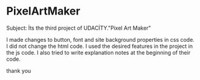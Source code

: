 # PixelArtMaker
Subject: İts the third project of UDACİTY."Pixel Art Maker"

I made changes to button, font and site background properties in css code.
I did not change the html code.
I used the desired features in the project in the js code.
I also tried to write explanation notes at the beginning of their code.

thank you
